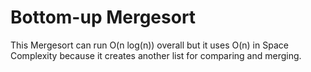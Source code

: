 # Bottom-up Mergesort

This Mergesort can run O(n log(n)) overall but it uses O(n) in Space Complexity because it creates another list for comparing and merging.
